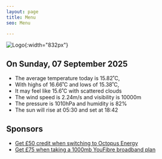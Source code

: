 ```yaml
---
layout: page
title: Menu
seo: Menu

---
```


![Logo](/images/logo.jpg){:width="832px"}

<!-- weather_marker starts -->
## On Sunday, 07 September 2025

- The average temperature today is 15.82˚C,
- With highs of 16.66˚C and lows of 15.38˚C,
- It may feel like 15.6˚C with scattered clouds
- The wind speed is 2.24m/s and visibility is 10000m
- The pressure is 1010hPa and humidity is 82%
- The sun will rise at 05:30 and set at 18:42

<!-- weather_marker ends -->

## Sponsors

- [Get £50 credit when switching to Octopus Energy](https://bit.ly/3oD1nnS)
- [Get £75 when taking a 1000mb YouFibre broadband plan](https://aklam.io/91zWhU?)
